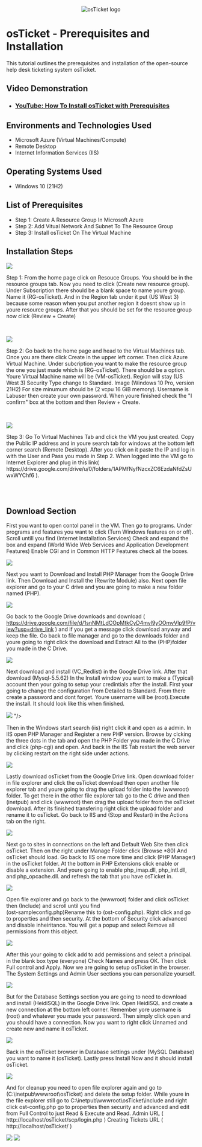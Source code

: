 <p align="center">
<img src="https://i.imgur.com/Clzj7Xs.png" alt="osTicket logo"/>
</p>

<h1>osTicket - Prerequisites and Installation</h1>
This tutorial outlines the prerequisites and installation of the open-source help desk ticketing system osTicket.<br />


<h2>Video Demonstration</h2>

- ### [YouTube: How To Install osTicket with Prerequisites](https://www.youtube.com)

<h2>Environments and Technologies Used</h2>

- Microsoft Azure (Virtual Machines/Compute)
- Remote Desktop
- Internet Information Services (IIS)

<h2>Operating Systems Used </h2>

- Windows 10</b> (21H2)

<h2>List of Prerequisites</h2>

- Step 1: Create A Resource Group In Microsoft Azure
- Step 2: Add Vitual Network And Subnet To The Resource Group
- Step 3: Install osTicket On The Virtual Machine


<h2>Installation Steps</h2>

<p>
 <img src="https://github.com/CoreyJeff/osticket-prereqs/assets/138095936/98524ac3-5b2b-426d-a1ed-ce40ba4396a9"
</p>
<p>
Step 1: From the home page click on Resouce Groups. You should be in the resource groups tab. Now you need to click (Create new resource group). Under Subscription there should be a blank space to name youre group. Name it (RG-osTicket). And in the Region tab under it put (US West 3) because some reason when you put another region it doesnt show up in youre resource groups. After that you should be set for the resource group now click (Review + Create)
</p>
<br />

<p>
<img src="https://github.com/CoreyJeff/osticket-prereqs/assets/138095936/b5102b98-8602-4c89-8af9-44baa70c8b3b"
"/>
</p>
<p>
Step 2: Go back to the home page and head to the Virtual Machines tab. Once you are there click Create in the upper left corner. Then click Azure Virtual Machine. Under subcription you want to make the resource group the one you just made which is (RG-osTicket). There should be a option. Youre Virtual Machine name will be (VM-osTicket). Region will stay (US West 3) Security Type change to Standard. Image (Windows 10 Pro, version 21H2) For size minumum should be (2 vcpu 16 GiB memory). Username is Labuser then create your own password. When youre finished check the "I confirm" box at the bottom and then Review + Create.
</p>
<br />

<p>
<img src="https://github.com/CoreyJeff/osticket-prereqs/assets/138095936/3096cf06-f613-4db2-bdd2-5b7a8bfd4c1b"
"/>
</p>
<p>
Step 3: Go To Virtual Machines Tab and click the VM you just created. Copy the Public IP address and in youre search tab for windows at the bottom left corner search (Remote Desktop). After you click on it paste the IP and log in with the User and Pass you made in Step 2. When logged into the VM go to Internet Explorer and plug in this link( https://drive.google.com/drive/u/0/folders/1APMfNyfNzcxZC6EzdaNfdZsUwxWYChf6 ).
</p>
<br />

<p>
<img
</p>
<p>
<h2>Download Section</h2>
 
 First you want to open contol panel in the VM. Then go to programs. Under programs and features you want to click (Turn Windows features on or off). Scroll untill you find (Internet Installation Services) Check and expand the box and expand (World Wide Web Services and Application Development Features) Enable CGI and in Common HTTP Features check all the boxes.
 
 <img src="https://github.com/CoreyJeff/osticket-prereqs/assets/138095936/210700ab-cfdb-4954-bd71-944f3d80c8f0"/>

 Next you want to Download and Install PHP Manager from the Google Drive link. Then Download and Install the (Rewrite Module) also. Next open file explorer and go to your C drive and you are going to make a new folder named (PHP).
 
 <img src="https://github.com/CoreyJeff/osticket-prereqs/assets/138095936/33b058de-1122-4054-a016-9ce509b2c5de"/>

 
 Go back to the Google Drive downloads and download ( https://drive.google.com/file/d/1snNMtLdCOpMtkCyD4mvl9yOOmvVIp9fP/view?usp=drive_link ) and if you get a message click download anyway and keep the file. Go back to file manager and go to the downloads folder and youre going to right click the download and Extract All to the (PHP)folder you made in the C Drive.
 
<img src="https://github.com/CoreyJeff/osticket-prereqs/assets/138095936/49fcf19f-ee70-4300-898a-aa0880ca9b7a"/>

 
 Next download and install (VC_Redlist) in the Google Drive link. After that download (Mysql-5.5.62) In the Install window you want to make a (Typical) account then your going to setup your credintials after the install. First your going to change the configuration from Detailed to Standard. From there create a password and dont forget. Youre username will be (root).Execute the install. It should look like this when finished.

<img src="https://github.com/CoreyJeff/osticket-prereqs/assets/138095936/59659562-bbab-4c7a-bb2a-dfba76d68436"/>
"/>
 
 Then in the Windows start search (iis) right click it and open as a admin. In IIS open PHP Manager and Register a new PHP version. Browse by clcking the three dots in the tab and open the PHP Folder you made in the C Drive and click (php-cgi) and open. And back in the IIS Tab restart the web server by clicking restart on the right side under actions. 
 
<img src="https://github.com/CoreyJeff/osticket-prereqs/assets/138095936/39e16742-734c-421d-8302-366d2cc36c34"/>


 Lastly download osTicket from the Google Drive link. Open download folder in file explorer and click the osTicket download then open another file explorer tab and youre going to drag the upload folder into the (wwwroot) folder. To get there in the other file explorer tab go to the C drive and then (inetpub) and click (wwwroot) then drag the upload folder from the osTicket download. After its finished transfering right click the upload folder and rename it to osTicket. Go back to IIS and (Stop and Restart) in the Actions tab on the right. 
 
<img src="https://github.com/CoreyJeff/osticket-prereqs/assets/138095936/26618407-4009-4c6a-b8f0-d13167a024f1" />

 
 Next go to sites in connections on the left and Default Web Site then click osTicket. Then on the right under Manage Folder click (Browse *80) And osTicket should load. Go back to IIS one more time and click (PHP Manager) in the osTicket folder. At the bottom in PHP Extensions click enable or disable a extension. And youre going to enable php_imap.dll, php_intl.dll, and php_opcache.dll. and refresh the tab that you have osTicket in. 
 
 <img src="https://github.com/CoreyJeff/osticket-prereqs/assets/138095936/69a4ec62-75e1-46ce-8044-479a9c33d94b"/>

 
 Open file explorer and go back to the (wwwroot) folder and click osTicket then (Include) and scroll until you find                      
 (ost-sampleconfig.php)Rename this to (ost-config.php). Right click and go to properties and then security. At the bottom of Security click advanced and disable inheiritance. You will get a popup and select Remove all permissions from this object.
 
 <img src="https://github.com/CoreyJeff/osticket-prereqs/assets/138095936/3e8775ba-90a3-4368-a0e3-0c492553b51a"/>

 
 After this your going to click add to add permissions and select a principal. in the blank box type (everyone) Check Names and press OK. Then click Full control and Apply. Now we are going to setup osTicket in the browser. The System Settings and Admin User sections you can personalize yourself.
 
<img src="https://github.com/CoreyJeff/osticket-prereqs/assets/138095936/1a048564-a0d4-4c3b-8a49-6bd13a59c19c"/>

 
 But for the Database Settings section you are going to need to download and install (HeidiSQL) in the Google Drive link. Open HeidiSQL and create a new connection at the bottom left corner. Remember yore username is (root) and whatever you made your password. Then simply click open and you should have a connection. Now you want to right click Unnamed and create new and name it osTicket.
 
<img src="https://github.com/CoreyJeff/osticket-prereqs/assets/138095936/86f509d5-3d41-41fc-bb78-e2f666067432"/>

 
 Back in the osTicket browser in Database settings under (MySQL Database) you want to name it (osTicket). Lastly press Install Now and it should install osTicket.
 
 <img src="https://github.com/CoreyJeff/osticket-prereqs/assets/138095936/f4118e2e-832a-450a-849a-94872997d7f7"/>

 
 And for cleanup you need to open file explorer again and go to (C:\inetpub\wwwroot\osTicket) and delete the setup folder. While youre in the file explorer still go to C:\inetpub\wwwroot\osTicket\include and right click ost-config.php go to properties then security and advanced and edit from Full Control to just Read & Execute and Read. Admin URL  ( http://localhost/osTicket/scp/login.php ) Creating Tickets URL  ( http://localhost/osTicket/ ) 

<img src="https://github.com/CoreyJeff/osticket-prereqs/assets/138095936/bee994e8-c358-4516-b8c4-be92de053e32"/>

<img src="https://github.com/CoreyJeff/osticket-prereqs/assets/138095936/bc8bd39c-84b9-4ec1-8939-ea8509c1d148"/>



